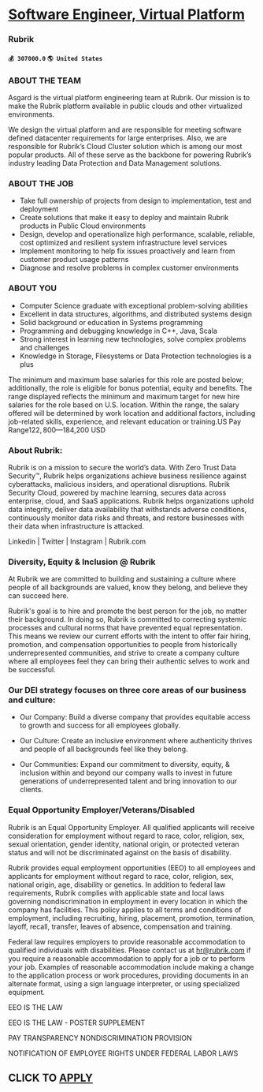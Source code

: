 # [Software Engineer, Virtual Platform](https://www.remotewlb.com/apply/software-engineer-virtual-platform-57404)  
### Rubrik  
#### `💰 307000.0` `🌎 United States`  

### ABOUT THE TEAM

Asgard is the virtual platform engineering team at Rubrik. Our mission is to make the Rubrik platform available in public clouds and other virtualized environments.

We design the virtual platform and are responsible for meeting software defined datacenter requirements for large enterprises. Also, we are responsible for Rubrik’s Cloud Cluster solution which is among our most popular products. All of these serve as the backbone for powering Rubrik’s industry leading Data Protection and Data Management solutions.

### ABOUT THE JOB

  * Take full ownership of projects from design to implementation, test and deployment
  * Create solutions that make it easy to deploy and maintain Rubrik products in Public Cloud environments
  * Design, develop and operationalize high performance, scalable, reliable, cost optimized and resilient system infrastructure level services
  * Implement monitoring to help fix issues proactively and learn from customer product usage patterns
  * Diagnose and resolve problems in complex customer environments

### ABOUT YOU

  * Computer Science graduate with exceptional problem-solving abilities
  * Excellent in data structures, algorithms, and distributed systems design
  * Solid background or education in Systems programming
  * Programming and debugging knowledge in C++, Java, Scala
  * Strong interest in learning new technologies, solve complex problems and challenges
  * Knowledge in Storage, Filesystems or Data Protection technologies is a plus

The minimum and maximum base salaries for this role are posted below; additionally, the role is eligible for bonus potential, equity and benefits. The range displayed reflects the minimum and maximum target for new hire salaries for the role based on U.S. location. Within the range, the salary offered will be determined by work location and additional factors, including job-related skills, experience, and relevant education or training.US Pay Range$122,800—$184,200 USD

### About Rubrik:

Rubrik is on a mission to secure the world’s data. With Zero Trust Data Security™, Rubrik helps organizations achieve business resilience against cyberattacks, malicious insiders, and operational disruptions. Rubrik Security Cloud, powered by machine learning, secures data across enterprise, cloud, and SaaS applications. Rubrik helps organizations uphold data integrity, deliver data availability that withstands adverse conditions, continuously monitor data risks and threats, and restore businesses with their data when infrastructure is attacked.

Linkedin | Twitter | Instagram | Rubrik.com

### Diversity, Equity & Inclusion @ Rubrik

At Rubrik we are committed to building and sustaining a culture where people of all backgrounds are valued, know they belong, and believe they can succeed here.

Rubrik's goal is to hire and promote the best person for the job, no matter their background. In doing so, Rubrik is committed to correcting systemic processes and cultural norms that have prevented equal representation. This means we review our current efforts with the intent to offer fair hiring, promotion, and compensation opportunities to people from historically underrepresented communities, and strive to create a company culture where all employees feel they can bring their authentic selves to work and be successful.

### Our DEI strategy focuses on three core areas of our business and culture:

  * Our Company: Build a diverse company that provides equitable access to growth and success for all employees globally. 

  * Our Culture: Create an inclusive environment where authenticity thrives and people of all backgrounds feel like they belong.

  * Our Communities: Expand our commitment to diversity, equity, & inclusion within and beyond our company walls to invest in future generations of underrepresented talent and bring innovation to our clients.

### Equal Opportunity Employer/Veterans/Disabled

Rubrik is an Equal Opportunity Employer. All qualified applicants will receive consideration for employment without regard to race, color, religion, sex, sexual orientation, gender identity, national origin, or protected veteran status and will not be discriminated against on the basis of disability.

Rubrik provides equal employment opportunities (EEO) to all employees and applicants for employment without regard to race, color, religion, sex, national origin, age, disability or genetics. In addition to federal law requirements, Rubrik complies with applicable state and local laws governing nondiscrimination in employment in every location in which the company has facilities. This policy applies to all terms and conditions of employment, including recruiting, hiring, placement, promotion, termination, layoff, recall, transfer, leaves of absence, compensation and training.

Federal law requires employers to provide reasonable accommodation to qualified individuals with disabilities. Please contact us at hr@rubrik.com if you require a reasonable accommodation to apply for a job or to perform your job. Examples of reasonable accommodation include making a change to the application process or work procedures, providing documents in an alternate format, using a sign language interpreter, or using specialized equipment.

EEO IS THE LAW

EEO IS THE LAW - POSTER SUPPLEMENT

PAY TRANSPARENCY NONDISCRIMINATION PROVISION

NOTIFICATION OF EMPLOYEE RIGHTS UNDER FEDERAL LABOR LAWS

  
## CLICK TO [APPLY](https://www.remotewlb.com/apply/software-engineer-virtual-platform-57404)

